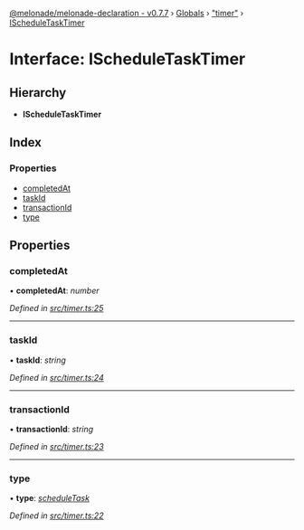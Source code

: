 [@melonade/melonade-declaration - v0.7.7](../README.md) › [Globals](../globals.md) › ["timer"](../modules/_timer_.md) › [IScheduleTaskTimer](_timer_.ischeduletasktimer.md)

# Interface: IScheduleTaskTimer

## Hierarchy

* **IScheduleTaskTimer**

## Index

### Properties

* [completedAt](_timer_.ischeduletasktimer.md#completedat)
* [taskId](_timer_.ischeduletasktimer.md#taskid)
* [transactionId](_timer_.ischeduletasktimer.md#transactionid)
* [type](_timer_.ischeduletasktimer.md#type)

## Properties

###  completedAt

• **completedAt**: *number*

*Defined in [src/timer.ts:25](https://github.com/devit-tel/melonade-declaration/blob/3e3ea40/src/timer.ts#L25)*

___

###  taskId

• **taskId**: *string*

*Defined in [src/timer.ts:24](https://github.com/devit-tel/melonade-declaration/blob/3e3ea40/src/timer.ts#L24)*

___

###  transactionId

• **transactionId**: *string*

*Defined in [src/timer.ts:23](https://github.com/devit-tel/melonade-declaration/blob/3e3ea40/src/timer.ts#L23)*

___

###  type

• **type**: *[scheduleTask](../enums/_timer_.timertypes.md#scheduletask)*

*Defined in [src/timer.ts:22](https://github.com/devit-tel/melonade-declaration/blob/3e3ea40/src/timer.ts#L22)*
